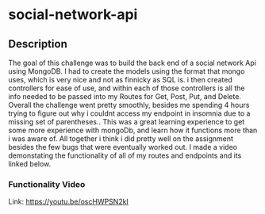 # social-network-api

## Description
The goal of this challenge was to build the back end of a social network Api using MongoDB. I had to create the models using the format that mongo uses, which is very nice and not as finnicky as SQL is. i then created controllers for ease of use, and within each of those controllers is all the info needed to be passed into my Routes for Get, Post, Put, and Delete. Overall the challenge went pretty smoothly, besides me spending 4 hours trying to figure out why i couldnt access my endpoint in insomnia due to a missing set of parentheses.. This was a great learning experience to get some more experience with mongoDb, and learn how it functions more than i was aware of. All together i think i did pretty well on the assignment besides the few bugs that were eventually worked out. I made a video demonstating the functionality of all of my routes and endpoints and its linked below.

### Functionality Video
Link: https://youtu.be/oscHWPSN2kI